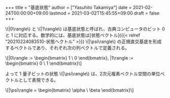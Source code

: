 +++
title = "基底状態"
author = ["Yasuhito Takamiya"]
date = 2021-02-24T00:00:00+09:00
lastmod = 2021-03-02T15:45:55+09:00
draft = false
+++

\\(|0\rangle\\) と \\(|1\rangle\\) は基底状態と呼ばれ、古典コンピュータのビット 0 と 1 に対応する。数学的には、基底状態は[状態ベクトル]({{< relref "20210224083510-状態ヘクトル" >}}) \\(|\psi\rangle\\) の正規直交基底を形成するベクトルであり、それぞれ次の列ベクトルで定義される。

\\[|0\rangle := \begin{bmatrix} 1 \\ 0 \end{bmatrix}, |1\rangle := \begin{bmatrix} 0 \\ 1 \end{bmatrix}\\]

よって 1 量子ビットの状態 \\(|\psi\rangle\\) は、2次元複素ベクトル空間の単位ベクトルとして表現できる。

\\[|\psi\rangle = \begin{bmatrix} \alpha \\ \beta \end{bmatrix}\\]
